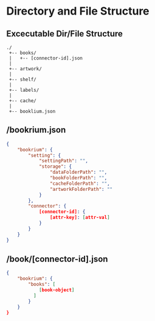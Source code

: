# Directory and File Structure

## Excecutable Dir/File Structure
```
./
 +-- books/
 |   +-- [connector-id].json
 |
 +-- artwork/
 |
 +-- shelf/
 |
 +-- labels/
 |
 +-- cache/
 |
 +-- booklium.json
```

## /bookrium.json
```json
{
    "bookrium": {
        "setting": {
            "settingPath": "",
            "storage": {
                "dataFolderPath": "",
                "bookFolderPath": "",
                "cacheFolderPath": "",
                "artworkFolderPath": ""
            }
        },
        "connector": {
            [connector-id]: {
                [attr-key]: [attr-val]
            }
        }
    }
}
```

## /book/[connector-id].json
```json
{
    "bookrium": {
        "books": [
            [book-object]
          ]
        }
    }
}
```
